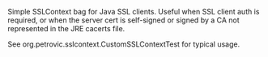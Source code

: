 
Simple SSLContext bag for Java SSL clients.  Useful when SSL client auth is required, or when the server cert is self-signed
or signed by a CA not represented in the JRE cacerts file.

See org.petrovic.sslcontext.CustomSSLContextTest for typical usage.
